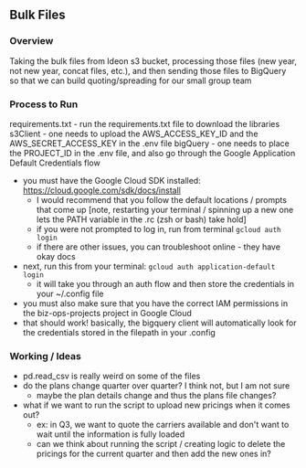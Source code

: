 ## Bulk Files
### Overview
Taking the bulk files from Ideon s3 bucket, processing those files (new year, not new year, concat files, etc.), and then sending those files to BigQuery so that we can build quoting/spreading for our small group team

### Process to Run
requirements.txt - run the requirements.txt file to download the libraries
s3Client - one needs to upload the AWS_ACCESS_KEY_ID and the AWS_SECRET_ACCESS_KEY in the .env file
bigQuery - one needs to place the PROJECT_ID in the .env file, and also go through the Google Application Default Credentials flow
* you must have the Google Cloud SDK installed: https://cloud.google.com/sdk/docs/install
    * I would recommend that you follow the default locations / prompts that come up [note, restarting your terminal / spinning up a new one lets the PATH variable in the .rc (zsh or bash) take hold]
    * if you were not prompted to log in, run from terminal `gcloud auth login`
    * if there are other issues, you can troubleshoot online - they have okay docs
* next, run this from your terminal: `gcloud auth application-default login`
    * it will take you through an auth flow and then store the credentials in your ~/.config file
* you must also make sure that you have the correct IAM permissions in the biz-ops-projects project in Google Cloud
* that should work! basically, the bigquery client will automatically look for the credentials stored in the filepath in your .config

### Working / Ideas
* pd.read_csv is really weird on some of the files
* do the plans change quarter over quarter? I think not, but I am not sure
    * maybe the plan details change and thus the plans file changes?
* what if we want to run the script to upload new pricings when it comes out?
    * ex: in Q3, we want to quote the carriers available and don't want to wait until the information is fully loaded
    * can we think about running the script / creating logic to delete the pricings for the current quarter and then add the new ones in?
